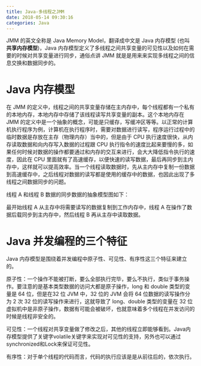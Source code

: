 ```yaml
---
title: Java-多线程之JMM
date: 2018-05-14 09:30:16
categories: Java
---
```


JMM 的英文全称是 Java Memory Model，翻译成中文是 Java 内存模型 (也叫**共享内存模型**)，Java 内存模型定义了多线程之间共享变量的可见性以及如何在需要的时候对共享变量进行同步，通俗点讲 JMM 就是是用来来实现多线程之间的信息交换和数据同步的。

# Java 内存模型

在 JMM 的定义中，线程之间的共享变量存储在主内存中，每个线程都有一个私有的本地内存，本地内存中存储了该线程读写共享变量的副本。这个本地内存在 JMM 的定义中是一个抽象的概念，可能是只缓存，写缓冲区等等。以正常的计算机执行程序为例，计算机在执行程序时，需要对数据进行读写，程序运行过程中的临时数据是存放在主存（物理内存）当中的，但是由于 CPU 执行速度很快，从内存读取数据和向内存写入数据的过程跟 CPU 执行指令的速度比起来要慢的多，如果任何时候对数据的操作都要通过和内存的交互来进行，会大大降低指令执行的速度，因此在 CPU 里面就有了高速缓存，以便快速的读写数据，最后再同步到主内存中，这样就可以提高效率。当一个线程读取数据时，先从主内存中复制一份数据到高速缓存中，之后线程对数据的读写都是使用的缓存中的数据，也因此出现了多线程之间数据同步的问题。

线程 A 和线程 B 数据的同步数据的抽象模型图如下：

<!-- more -->

最开始线程 A 从主存中将需要读写的数据复制到工作内存中，线程 A 在操作了数据后载同步到主内存中，然后线程 B 再从主存中读取数据。

# Java 并发编程的三个特征

Java 内存模型是围绕着并发编程中原子性、可见性、有序性这三个特征来建立的。

原子性：一个操作不能被打断，要么全部执行完毕，要么不执行，类似于事务操作。要注意的是基本类型数据的访问大都是原子操作，long 和 double 类型的变量是 64 位，但是在32 位 JVM 中，32 位的 JVM 会将 64 位数据的读写操作分为 2 次 32 位的读写操作来进行，这就导致了 long、double 类型的变量在 32 位虚拟机中是非原子操作，数据有可能会被破坏，也就意味着多个线程在并发访问的时候是线程非安全的。

可见性：一个线程对共享变量做了修改之后，其他的线程立即能够看到。Java内存模型提供了关键字volatile关键字来实现对可见性的支持，另外也可以通过synchronized和Lock来保证可见性。

有序性：对于单个线程的代码而言，代码的执行应该是是从前往后的，依次执行。